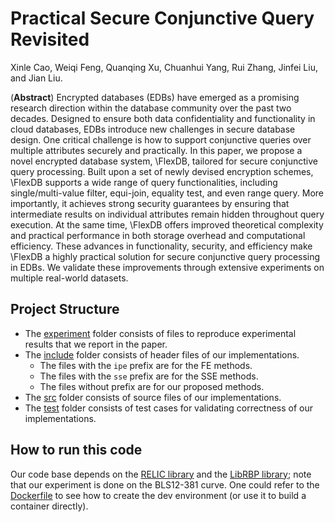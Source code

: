 # Practical Secure Conjunctive Query Revisited

Xinle Cao, Weiqi Feng, Quanqing Xu, Chuanhui Yang, Rui Zhang, Jinfei Liu, and Jian Liu.

(**Abstract**) Encrypted databases (EDBs) have emerged as a promising research direction within the database community over the past two decades. Designed to ensure both data confidentiality and functionality in cloud databases, EDBs introduce new challenges in secure database design. One critical challenge is how to support conjunctive queries over multiple attributes securely and practically. In this paper, we propose a novel encrypted database system, \FlexDB, tailored for secure conjunctive query processing. Built upon a set of newly devised encryption schemes, \FlexDB supports a wide range of query functionalities, including single/multi-value filter, equi-join, equality test, and even range query. More importantly, it achieves strong security guarantees by ensuring that intermediate results on individual attributes remain hidden throughout query execution. At the same time, \FlexDB offers improved theoretical complexity and practical performance in both storage overhead and computational efficiency. These advances in functionality, security, and efficiency make \FlexDB a highly practical solution for secure conjunctive query processing in EDBs. We validate these improvements through extensive experiments on multiple real-world datasets.

## Project Structure

- The [experiment](experiment) folder consists of files to reproduce experimental results that we report in the paper.
- The [include](include) folder consists of header files of our implementations.
    - The files with the `ipe` prefix are for the $\textsf{FE}$ methods.
    - The files with the `sse` prefix are for the $\textsf{SSE}$ methods.
    - The files without prefix are for our proposed methods.
- The [src](src) folder consists of source files of our implementations.
- The [test](test) folder consists of test cases for validating correctness of our implementations.

## How to run this code
Our code base depends on the [RELIC library](https://github.com/relic-toolkit/relic) and the [LibRBP library](https://github.com/WeiqiNs/LibRBP); note that our experiment is done on the BLS12-381 curve. One could refer to the [Dockerfile](Dockerfile) to see how to create the dev environment (or use it to build a container directly).
